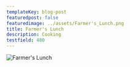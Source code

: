 ```yaml
---
templateKey: blog-post
featuredpost: false
featuredimage: ../assets/Farmer's_Lunch.png
title: Farmer's Lunch
description: Cooking
testfield: 480
---
```

![Farmer's Lunch](../assets/Farmer's_Lunch.png)